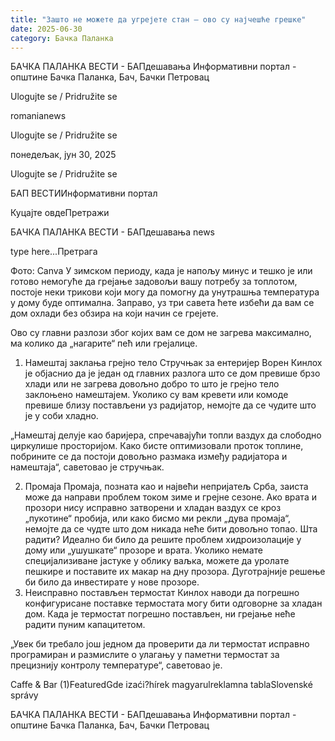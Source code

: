 ```yaml
---
title: "Зашто не можете да угрејете стан – ово су најчешће грешке"
date: 2025-06-30
category: Бачка Паланка
---
```


БАЧКА ПАЛАНКА ВЕСТИ - БАПдешавања Информативни портал - општине Бачка Паланка, Бач, Бачки Петровац

Ulogujte se / Pridružite se

romanianews

Ulogujte se / Pridružite se

понедељак, јун 30, 2025

Ulogujte se / Pridružite se

БАП ВЕСТИИнформативни портал

Куцајте овдеПретражи

БАЧКА ПАЛАНКА ВЕСТИ - БАПдешавања news

type here...Претрага

Фото: Canva
            У зимском периоду, када је напољу минус и тешко је или готово немогуће да грејање задовољи вашу потребу за топлотом, постоје неки трикови који могу да помогну да унутрашња температура у дому буде оптимална. Заправо, уз три савета ћете избећи да вам се дом охлади без обзира на који начин се грејете.

Ово су главни разлози због којих вам се дом не загрева максимално, ма колико да „нагарите“ пећ или грејалице.
1. Намештај заклања грејно тело
Стручњак за ентеријер Ворен Кинлох је објаснио да је један од главних разлога што се дом превише брзо хлади или не загрева довољно добро то што је грејно тело заклоњено намештајем. Уколико су вам кревети или комоде превише близу постављени уз радијатор, немојте да се чудите што је у соби хладно.


„Намештај делује као баријера, спречавајући топли ваздух да слободно циркулише просторијом. Како бисте оптимизовали проток топлине, побрините се да постоји довољно размака између радијатора и намештаја“, саветовао је стручњак.


2. Промаја
Промаја, позната као и највећи непријатељ Срба, заиста може да направи проблем током зиме и грејне сезоне. Ако врата и прозори нису исправно затворени и хладан ваздух се кроз „пукотине“ пробија, или како бисмо ми рекли „дува промаја“, немојте да се чудте што дом никада неће бити довољно топао. Шта радити? Идеално би било да решите проблем хидроизолације у дому или „ушушкате“ прозоре и врата. Уколико немате специјализиване јастуке у облику ваљка, можете да уролате пешкире и поставите их макар на дну прозора. Дуготрајније решење би било да инвестирате у нове прозоре.
3. Неисправно постављен термостат
Кинлох наводи да погрешно конфигурисане поставке термостата могу бити одговорне за хладан дом. Када је термостат погрешно постављен, ни грејање неће радити пуним капацитетом.


„Увек би требало још једном да проверити да ли термостат исправно програмиран и размислите о улагању у паметни термостат за прецизнију контролу температуре“, саветовао је.

Caffe & Bar (1)FeaturedGde izaći?hírek magyarulreklamna tablaSlovenské správy

БАЧКА ПАЛАНКА ВЕСТИ - БАПдешавања Информативни портал - општине Бачка Паланка, Бач, Бачки Петровац
